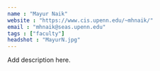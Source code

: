 ```yaml
---
name : "Mayur Naik"
website : "https://www.cis.upenn.edu/~mhnaik/"
email : "mhnaik@seas.upenn.edu"
tags : ["faculty"]
headshot : "MayurN.jpg"
---
```

Add description here.
